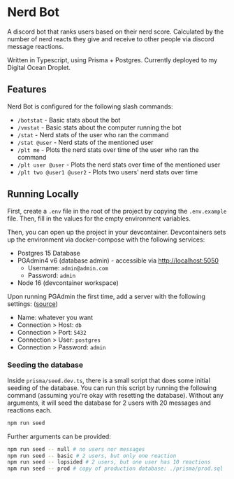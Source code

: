 # Nerd Bot

A discord bot that ranks users based on their nerd score. Calculated by the number of nerd reacts they give and receive to other people via discord message reactions.

Written in Typescript, using Prisma + Postgres. Currently deployed to my Digital Ocean Droplet.

## Features

Nerd Bot is configured for the following slash commands:

- `/botstat` - Basic stats about the bot
- `/vmstat` - Basic stats about the computer running the bot
- `/stat` - Nerd stats of the user who ran the command
- `/stat @user` - Nerd stats of the mentioned user
- `/plt me` - Plots the nerd stats over time of the user who ran the command
- `/plt user @user` - Plots the nerd stats over time of the mentioned user
- `/plt two @user1 @user2` - Plots two users' nerd stats over time

## Running Locally

First, create a `.env` file in the root of the project by copying the `.env.example` file. Then, fill in the values for the empty environment variables.

Then, you can open up the project in your devcontainer. Devcontainers sets up the environment via docker-compose with the following services:

- Postgres 15 Database
- PGAdmin4 v6 (database admin) - accessible via [http://localhost:5050](http://localhost:5050)
    - Username: `admin@admin.com`
    - Password: `admin`
- Node 16 (devcontainer workspace)

Upon running PGAdmin the first time, add a server with the following settings: ([source](https://stackoverflow.com/a/51172659))

- Name: whatever you want
- Connection > Host: `db`
- Connection > Port: `5432`
- Connection > User: `postgres`
- Connection > Password: `admin`

### Seeding the database

Inside `prisma/seed.dev.ts`, there is a small script that does some initial seeding of the database. You can run this script by running the following command (assuming you're okay with resetting the database). Without any arguments, it will seed the database for 2 users with 20 messages and reactions each.

```bash
npm run seed
```

Further arguments can be provided:

```bash
npm run seed -- null # no users nor messages
npm run seed -- basic # 2 users, but only one reaction
npm run seed -- lopsided # 2 users, but one user has 10 reactions
npm run seed -- prod # copy of production database: ./prisma/prod.sql
```
